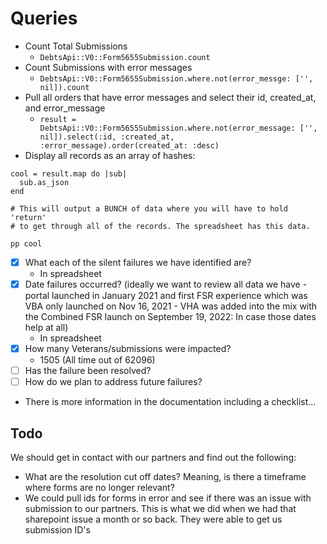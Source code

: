 # Queries

* Count Total Submissions
  * `DebtsApi::V0::Form5655Submission.count`
* Count Submissions with error messages
  * `DebtsApi::V0::Form5655Submission.where.not(error_messge: ['', nil]).count`
* Pull all orders that have error messages and select their id, created_at, and error_message
  * `result = DebtsApi::V0::Form5655Submission.where.not(error_message: ['', nil]).select(:id, :created_at, :error_message).order(created_at: :desc)`
* Display all records as an array of hashes:
```
cool = result.map do |sub|
  sub.as_json
end

# This will output a BUNCH of data where you will have to hold 'return'
# to get through all of the records. The spreadsheet has this data.

pp cool
```
- [x] What each of the silent failures we have identified are?
  - In spreadsheet
- [x] Date failures occurred? (ideally we want to review all data we have - portal launched in January 2021 and first FSR experience which was VBA only launched on Nov 16, 2021 - VHA was added into the mix with the Combined FSR launch on September 19, 2022: In case those dates help at all)
  - In spreadsheet
- [x] How many Veterans/submissions were impacted?
  - 1505 (All time out of 62096)
- [ ] Has the failure been resolved?
- [ ] How do we plan to address future failures?

- There is more information in the documentation including a checklist...


## Todo
We should get in contact with our partners and find out the following:
* What are the resolution cut off dates? Meaning, is there a timeframe where forms are no longer relevant?
* We could pull ids for forms in error and see if there was an issue with submission to our partners. This is what we did when we had that sharepoint issue a month or so back. They were able to get us submission ID's